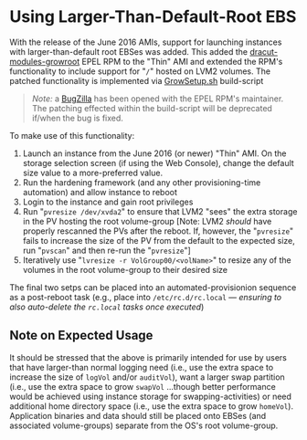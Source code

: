# Using Larger-Than-Default-Root EBS

With the release of the June 2016 AMIs, support for launching instances with larger-than-default root EBSes was added. This added the [dracut-modules-growroot](http://dl.fedoraproject.org/pub/epel/6/x86_64/dracut-modules-growroot-0.20-2.el6.noarch.rpm) EPEL RPM to the "Thin" AMI and extended the RPM's functionality to include support for "`/`" hosted on LVM2 volumes. The patched functionality is implemented via [GrowSetup.sh](https://raw.githubusercontent.com/plus3it/AMIgen6/master/GrowSetup.sh) build-script

> *Note:* a [BugZilla](https://bugzilla.redhat.com/show_bug.cgi?id=1343571) has been opened with the EPEL RPM's maintainer. The patching effected within the build-script will be deprecated if/when the bug is fixed.

To make use of this functionality:

1. Launch an instance from the June 2016 (or newer) "Thin" AMI. On the storage selection screen (if using the Web Console), change the default size value to a more-preferred value.
1. Run the hardening framework (and any other provisioning-time automation) and allow instance to reboot
1. Login to the instance and gain root privileges
1. Run "`pvresize /dev/xvda2`" to ensure that LVM2 "sees" the extra storage in the PV hosting the root volume-group [Note: LVM2 _should_ have properly rescanned the PVs after the reboot. If, however, the "`pvresize`" fails to increase the size of the PV from the default to the expected size, run "`pvscan`" and then re-run the "`pvresize`"]
1. Iteratively use "`lvresize -r VolGroup00/<volName>`" to resize any of the volumes in the root volume-group to their desired size

The final two setps can be placed into an automated-provisionion sequence as a post-reboot task (e.g., place into `/etc/rc.d/rc.local` &mdash; _ensuring to also auto-delete the `rc.local` tasks once executed_)


## Note on Expected Usage

It should be stressed that the above is primarily intended for use by users that have larger-than normal logging need (i.e., use the extra space to increase the size of `logVol` and/or `auditVol`), want a larger swap partition (i.e., use the extra space to grow `swapVol` ...though better performance would be achieved using instance storage for swapping-activities) or need additional home directory space (i.e., use the extra space to grow `homeVol`). Application binaries and data should still be placed onto EBSes (and associated volume-groups) separate from the OS's root volume-group.
